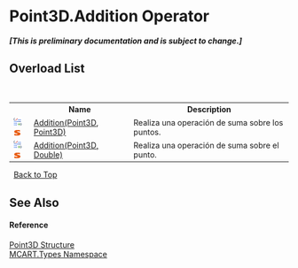 # Point3D.Addition Operator 
 _**\[This is preliminary documentation and is subject to change.\]**_


## Overload List
&nbsp;<table><tr><th></th><th>Name</th><th>Description</th></tr><tr><td>![Public operator](media/puboperator.gif "Public operator")![Static member](media/static.gif "Static member")</td><td><a href="d344e6f7-7b21-705f-287a-e75339bafb11">Addition(Point3D, Point3D)</a></td><td>
Realiza una operación de suma sobre los puntos.</td></tr><tr><td>![Public operator](media/puboperator.gif "Public operator")![Static member](media/static.gif "Static member")</td><td><a href="96541e99-55c1-66a4-f868-517304886ed1">Addition(Point3D, Double)</a></td><td>
Realiza una operación de suma sobre el punto.</td></tr></table>&nbsp;
<a href="#point3d.addition-operator">Back to Top</a>

## See Also


#### Reference
<a href="c1f5b3e6-d580-ae65-e094-04baef5c0fc7">Point3D Structure</a><br /><a href="c5168ca1-3831-8d0b-91b8-6ec8e54f9c51">MCART.Types Namespace</a><br />